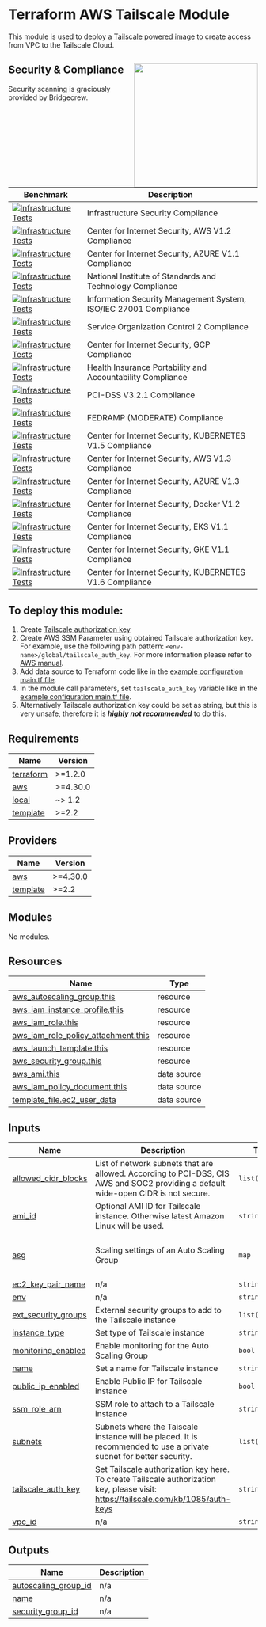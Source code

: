 # Terraform AWS Tailscale Module
This module is used to deploy a [Tailscale powered image](https://tailscale.com) to create access from VPC to the Tailscale Cloud.

## Security & Compliance [<img src="https://bridgecrew.io/wp-content/themes/bridgecrew/assets/images/bc-by-pc-color.svg" width="250" align="right" />](https://bridgecrew.io/)

Security scanning is graciously provided by Bridgecrew.

| Benchmark | Description |
|-------|---------------|
| [![Infrastructure Tests](https://www.bridgecrew.cloud/badges/github/hazelops/terraform-aws-tailscale/general)](https://www.bridgecrew.cloud/link/badge?vcs=github&fullRepo=hazelops%2Fterraform-aws-tailscale&benchmark=INFRASTRUCTURE+SECURITY) | Infrastructure Security Compliance |
| [![Infrastructure Tests](https://www.bridgecrew.cloud/badges/github/hazelops/terraform-aws-tailscale/cis_aws)](https://www.bridgecrew.cloud/link/badge?vcs=github&fullRepo=hazelops%2Fterraform-aws-tailscale&benchmark=CIS+AWS+V1.2) | Center for Internet Security, AWS V1.2 Compliance |
| [![Infrastructure Tests](https://www.bridgecrew.cloud/badges/github/hazelops/terraform-aws-tailscale/cis_azure)](https://www.bridgecrew.cloud/link/badge?vcs=github&fullRepo=hazelops%2Fterraform-aws-tailscale&benchmark=CIS+AZURE+V1.1) | Center for Internet Security, AZURE V1.1 Compliance |
| [![Infrastructure Tests](https://www.bridgecrew.cloud/badges/github/hazelops/terraform-aws-tailscale/nist)](https://www.bridgecrew.cloud/link/badge?vcs=github&fullRepo=hazelops%2Fterraform-aws-tailscale&benchmark=NIST-800-53)| National Institute of Standards and Technology Compliance |
| [![Infrastructure Tests](https://www.bridgecrew.cloud/badges/github/hazelops/terraform-aws-tailscale/iso)](https://www.bridgecrew.cloud/link/badge?vcs=github&fullRepo=hazelops%2Fterraform-aws-tailscale&benchmark=ISO27001) | Information Security Management System, ISO/IEC 27001 Compliance |
| [![Infrastructure Tests](https://www.bridgecrew.cloud/badges/github/hazelops/terraform-aws-tailscale/soc2)](https://www.bridgecrew.cloud/link/badge?vcs=github&fullRepo=hazelops%2Fterraform-aws-tailscale&benchmark=SOC2) | Service Organization Control 2 Compliance |
| [![Infrastructure Tests](https://www.bridgecrew.cloud/badges/github/hazelops/terraform-aws-tailscale/cis_gcp)](https://www.bridgecrew.cloud/link/badge?vcs=github&fullRepo=hazelops%2Fterraform-aws-tailscale&benchmark=CIS+GCP+V1.1) | Center for Internet Security, GCP Compliance |
| [![Infrastructure Tests](https://www.bridgecrew.cloud/badges/github/hazelops/terraform-aws-tailscale/hipaa)](https://www.bridgecrew.cloud/link/badge?vcs=github&fullRepo=hazelops%2Fterraform-aws-tailscale&benchmark=HIPAA) | Health Insurance Portability and Accountability Compliance |
| [![Infrastructure Tests](https://www.bridgecrew.cloud/badges/github/hazelops/terraform-aws-tailscale/pci_dss_v321)](https://www.bridgecrew.cloud/link/badge?vcs=github&fullRepo=hazelops%2Fterraform-aws-tailscale&benchmark=PCI-DSS+V3.2.1) | PCI-DSS V3.2.1 Compliance |
| [![Infrastructure Tests](https://www.bridgecrew.cloud/badges/github/hazelops/terraform-aws-tailscale/fedramp_moderate)](https://www.bridgecrew.cloud/link/badge?vcs=github&fullRepo=hazelops%2Fterraform-aws-tailscale&benchmark=FEDRAMP+%28MODERATE%29) | FEDRAMP (MODERATE) Compliance |
| [![Infrastructure Tests](https://www.bridgecrew.cloud/badges/github/hazelops/terraform-aws-tailscale/cis_kubernetes)](https://www.bridgecrew.cloud/link/badge?vcs=github&fullRepo=hazelops%2Fterraform-aws-tailscale&benchmark=CIS+KUBERNETES+V1.5) | Center for Internet Security, KUBERNETES V1.5 Compliance  |
| [![Infrastructure Tests](https://www.bridgecrew.cloud/badges/github/hazelops/terraform-aws-tailscale/cis_aws_13)](https://www.bridgecrew.cloud/link/badge?vcs=github&fullRepo=hazelops%2Fterraform-aws-tailscale&benchmark=CIS+AWS+V1.3) | Center for Internet Security, AWS V1.3 Compliance |
| [![Infrastructure Tests](https://www.bridgecrew.cloud/badges/github/hazelops/terraform-aws-tailscale/cis_azure_13)](https://www.bridgecrew.cloud/link/badge?vcs=github&fullRepo=hazelops%2Fterraform-aws-tailscale&benchmark=CIS+AZURE+V1.3) | Center for Internet Security, AZURE V1.3 Compliance |
| [![Infrastructure Tests](https://www.bridgecrew.cloud/badges/github/hazelops/terraform-aws-tailscale/cis_docker_12)](https://www.bridgecrew.cloud/link/badge?vcs=github&fullRepo=hazelops%2Fterraform-aws-tailscale&benchmark=CIS+DOCKER+V1.2) | Center for Internet Security, Docker V1.2 Compliance |
| [![Infrastructure Tests](https://www.bridgecrew.cloud/badges/github/hazelops/terraform-aws-tailscale/cis_eks_11)](https://www.bridgecrew.cloud/link/badge?vcs=github&fullRepo=hazelops%2Fterraform-aws-tailscale&benchmark=CIS+EKS+V1.1) | Center for Internet Security, EKS V1.1 Compliance |
| [![Infrastructure Tests](https://www.bridgecrew.cloud/badges/github/hazelops/terraform-aws-tailscale/cis_gke_11)](https://www.bridgecrew.cloud/link/badge?vcs=github&fullRepo=hazelops%2Fterraform-aws-tailscale&benchmark=CIS+GKE+V1.1) | Center for Internet Security, GKE V1.1 Compliance |
| [![Infrastructure Tests](https://www.bridgecrew.cloud/badges/github/hazelops/terraform-aws-tailscale/cis_kubernetes_16)](https://www.bridgecrew.cloud/link/badge?vcs=github&fullRepo=hazelops%2Fterraform-aws-tailscale&benchmark=CIS+KUBERNETES+V1.6) | Center for Internet Security, KUBERNETES V1.6 Compliance |

## To deploy this module: 

  1. Create [Tailscale authorization key](https://tailscale.com/kb/1085/auth-keys)
  2. Create AWS SSM Parameter using obtained Tailscale authorization key. For example, use the following path pattern: `<env-name>/global/tailscale_auth_key`. For more information please refer to [AWS manual](https://docs.aws.amazon.com/systems-manager/latest/userguide/parameter-create-console.html).
  3. Add data source to Terraform code like in the [example configuration main.tf file](./examples/minimum/main.tf).
  4. In the module call parameters, set `tailscale_auth_key` variable like in the [example configuration main.tf file](./examples/minimum/main.tf).
  5. Alternatively Tailscale authorization key could be set as string, but this is very unsafe, therefore it is **_highly not recommended_** to do this.

## Requirements

| Name | Version |
|------|---------|
| <a name="requirement_terraform"></a> [terraform](#requirement\_terraform) | >=1.2.0 |
| <a name="requirement_aws"></a> [aws](#requirement\_aws) | >=4.30.0 |
| <a name="requirement_local"></a> [local](#requirement\_local) | ~> 1.2 |
| <a name="requirement_template"></a> [template](#requirement\_template) | >=2.2 |

## Providers

| Name | Version |
|------|---------|
| <a name="provider_aws"></a> [aws](#provider\_aws) | >=4.30.0 |
| <a name="provider_template"></a> [template](#provider\_template) | >=2.2 |

## Modules

No modules.

## Resources

| Name | Type |
|------|------|
| [aws_autoscaling_group.this](https://registry.terraform.io/providers/hashicorp/aws/latest/docs/resources/autoscaling_group) | resource |
| [aws_iam_instance_profile.this](https://registry.terraform.io/providers/hashicorp/aws/latest/docs/resources/iam_instance_profile) | resource |
| [aws_iam_role.this](https://registry.terraform.io/providers/hashicorp/aws/latest/docs/resources/iam_role) | resource |
| [aws_iam_role_policy_attachment.this](https://registry.terraform.io/providers/hashicorp/aws/latest/docs/resources/iam_role_policy_attachment) | resource |
| [aws_launch_template.this](https://registry.terraform.io/providers/hashicorp/aws/latest/docs/resources/launch_template) | resource |
| [aws_security_group.this](https://registry.terraform.io/providers/hashicorp/aws/latest/docs/resources/security_group) | resource |
| [aws_ami.this](https://registry.terraform.io/providers/hashicorp/aws/latest/docs/data-sources/ami) | data source |
| [aws_iam_policy_document.this](https://registry.terraform.io/providers/hashicorp/aws/latest/docs/data-sources/iam_policy_document) | data source |
| [template_file.ec2_user_data](https://registry.terraform.io/providers/hashicorp/template/latest/docs/data-sources/file) | data source |

## Inputs

| Name | Description | Type | Default | Required |
|------|-------------|------|---------|:--------:|
| <a name="input_allowed_cidr_blocks"></a> [allowed\_cidr\_blocks](#input\_allowed\_cidr\_blocks) | List of network subnets that are allowed. According to PCI-DSS, CIS AWS and SOC2 providing a default wide-open CIDR is not secure. | `list(string)` | n/a | yes |
| <a name="input_ami_id"></a> [ami\_id](#input\_ami\_id) | Optional AMI ID for Tailscale instance. Otherwise latest Amazon Linux will be used. | `string` | `""` | no |
| <a name="input_asg"></a> [asg](#input\_asg) | Scaling settings of an Auto Scaling Group | `map` | <pre>{<br>  "max_size": 1,<br>  "min_size": 1<br>}</pre> | no |
| <a name="input_ec2_key_pair_name"></a> [ec2\_key\_pair\_name](#input\_ec2\_key\_pair\_name) | n/a | `string` | n/a | yes |
| <a name="input_env"></a> [env](#input\_env) | n/a | `string` | n/a | yes |
| <a name="input_ext_security_groups"></a> [ext\_security\_groups](#input\_ext\_security\_groups) | External security groups to add to the Tailscale instance | `list(any)` | `[]` | no |
| <a name="input_instance_type"></a> [instance\_type](#input\_instance\_type) | Set type of Tailscale instance | `string` | `"t3.nano"` | no |
| <a name="input_monitoring_enabled"></a> [monitoring\_enabled](#input\_monitoring\_enabled) | Enable monitoring for the Auto Scaling Group | `bool` | `true` | no |
| <a name="input_name"></a> [name](#input\_name) | Set a name for Tailscale instance | `string` | `"tailscale-router"` | no |
| <a name="input_public_ip_enabled"></a> [public\_ip\_enabled](#input\_public\_ip\_enabled) | Enable Public IP for Tailscale instance | `bool` | `false` | no |
| <a name="input_ssm_role_arn"></a> [ssm\_role\_arn](#input\_ssm\_role\_arn) | SSM role to attach to a Tailscale instance | `string` | `"arn:aws:iam::aws:policy/service-role/AmazonEC2RoleforSSM"` | no |
| <a name="input_subnets"></a> [subnets](#input\_subnets) | Subnets where the Taiscale instance will be placed. It is recommended to use a private subnet for better security. | `list(string)` | n/a | yes |
| <a name="input_tailscale_auth_key"></a> [tailscale\_auth\_key](#input\_tailscale\_auth\_key) | Set Tailscale authorization key here. To create Tailscale authorization key, please visit: https://tailscale.com/kb/1085/auth-keys | `string` | n/a | yes |
| <a name="input_vpc_id"></a> [vpc\_id](#input\_vpc\_id) | n/a | `string` | n/a | yes |

## Outputs

| Name | Description |
|------|-------------|
| <a name="output_autoscaling_group_id"></a> [autoscaling\_group\_id](#output\_autoscaling\_group\_id) | n/a |
| <a name="output_name"></a> [name](#output\_name) | n/a |
| <a name="output_security_group_id"></a> [security\_group\_id](#output\_security\_group\_id) | n/a |
